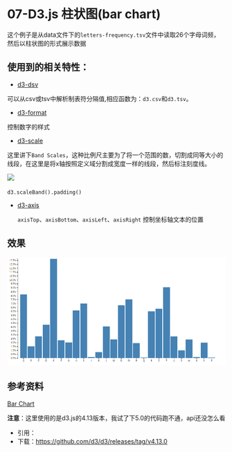 # 07-D3.js 柱状图(bar chart)
这个例子是从data文件下的`letters-frequency.tsv`文件中读取26个字母词频，然后以柱状图的形式展示数据
## 使用到的相关特性：
- [d3-dsv](https://github.com/d3/d3-dsv)

可以从csv或tsv中解析制表符分隔值,相应函数为：`d3.csv`和`d3.tsv`。

- [d3-format](https://github.com/d3/d3-format)

控制数字的样式

- [d3-scale](https://github.com/d3/d3-scale)

这里讲下`Band Scales`，这种比例尺主要为了将一个范围的数，切割成同等大小的线段，在这里是将x轴按照定义域分割成宽度一样的线段，然后标注刻度线。

![](https://raw.githubusercontent.com/d3/d3-scale/master/img/band.png)

`d3.scaleBand().padding()`

- [d3-axis](https://github.com/d3/d3-axis)

  `axisTop`、`axisBottom`、`axisLeft`、`axisRight` 控制坐标轴文本的位置



## 效果

![](https://github.com/yanqiangmiffy/d3.js-tutorial/blob/master/assets/07-bar-chart.png)

## 参考资料

[Bar Chart](https://bl.ocks.org/mbostock/3885304)


**注意**：这里使用的是d3.js的4.13版本，我试了下5.0的代码跑不通，api还没怎么看

- 引用：<script src="https://d3js.org/d3.v4.min.js"></script>
- 下载：https://github.com/d3/d3/releases/tag/v4.13.0